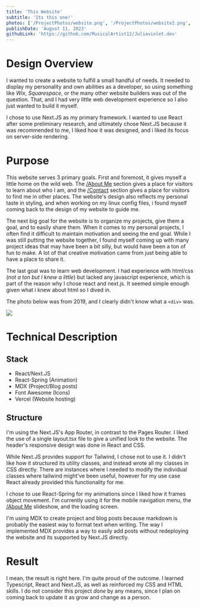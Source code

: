 ```yaml
---
title: 'This Website'
subtitle: 'Its this one!'
photos: ['/ProjectPhotos/website.png', '/ProjectPhotos/website2.png', '/ProjectPhotos/website3.png', '/ProjectPhotos/website4.png']
publishDate: 'August 11, 2023'
githubLink: 'https://github.com/MusicalArtist12/Juliaviolet.dev'
---
```



# Design Overview

I wanted to create a website to fulfill a small handful of needs. It needed to display my personality and own abilities as a developer, so using something like *Wix*, *Squarespace*, or the many other website builders was out of the question. That, and I had very little web development experience so I also just wanted to build it myself.

I chose to use Next.JS as my primary framework. I wanted to use React after some preliminary research, and ultimately chose Next.JS because it was recommended to me, I liked how it was designed, and i liked its focus on server-side rendering. 

# Purpose

This website serves 3 primary goals. First and foremost, it gives myself a little home on the wild web. The [/About Me](/About-Me) section gives a place for visitors to learn about who I am, and the [/Contact](/Contact) section gives a place for visitors to find me in other places. The website's design also reflects my personal taste in styling, and when working on my linux config files, i found myself coming back to the design of my website to guide me. 

The next big goal for the website is to organize my projects, give them a goal, and to easily share them. When it comes to my personal projects, I often find it difficult to maintain motivation and seeing the end goal. While I was still putting the website together, I found myself coming up with many project ideas that may have been a bit silly, but would have been a ton of fun to make. A lot of that creative motivation came from just being able to have a place to share it. 

The last goal was to learn web development. I had experience with html/css (*not a ton but I knew a little*) but lacked any javascript experience, which is part of the reason why I chose react and next.js. It seemed simple enough given what i knew about html so I dived in. 

The photo below was from 2019, and I clearly didn't know what a `<div>` was.

<img src="/ProjectPhotos/bad_website.png" />


# Technical Description

## Stack

- React/Next.JS 
- React-Spring (Animation)
- MDX (Project/Blog posts)
- Font Awesome (Icons)
- Vercel (Website hosting)

## Structure

I'm using the Next.JS's App Router, in contrast to the Pages Router. I liked the use of a single layout.tsx file to give a unified look to the website. The header's responsive design was done in React and CSS. 

While Next.JS provides support for Tailwind, I chose not to use it. I didn't like how it structured its utility classes, and instead wrote all my classes in CSS directly. There are instances where I needed to modify the individual classes where tailwind might've been useful, however for my use case React already provided this functionality for me.

I chose to use React-Spring for my animations since I liked how it frames object movement. I'm currently using it for the mobile navigation menu, the [/About Me](/About-Me) slideshow, and the loading screen. 

I'm using MDX to create project and blog posts because markdown is probably the easiest way to format text when writing. The way I implemented MDX provides a way to easily add posts without redeploying the website and its supported by Next.JS directly.

# Result

I mean, the result is right here. I'm quite proud of the outcome. I learned Typescript, React and Next.JS, as well as reinforced my CSS and HTML skills. I do not consider this project *done* by any means, since I plan on coming back to update it as grow and change as a person. 
